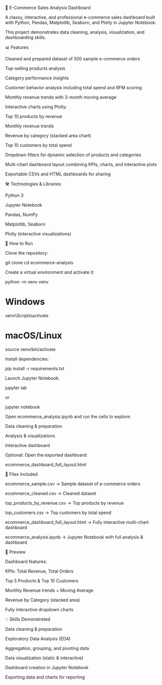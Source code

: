 🛒 E-Commerce Sales Analysis Dashboard

A classy, interactive, and professional e-commerce sales dashboard built with Python, Pandas, Matplotlib, Seaborn, and Plotly in Jupyter Notebook.

This project demonstrates data cleaning, analysis, visualization, and dashboarding skills.

📊 Features

Cleaned and prepared dataset of 500 sample e-commerce orders

Top-selling products analysis

Category performance insights

Customer behavior analysis including total spend and RFM scoring

Monthly revenue trends with 3-month moving average

Interactive charts using Plotly:

Top 10 products by revenue

Monthly revenue trends

Revenue by category (stacked area chart)

Top 10 customers by total spend

Dropdown filters for dynamic selection of products and categories

Multi-chart dashboard layout combining KPIs, charts, and interactive plots

Exportable CSVs and HTML dashboards for sharing

🛠 Technologies & Libraries

Python 3

Jupyter Notebook

Pandas, NumPy

Matplotlib, Seaborn

Plotly (interactive visualizations)

🚀 How to Run

Clone the repository:

git clone <your-repo-url>
cd ecommerce-analysis


Create a virtual environment and activate it:

python -m venv venv
# Windows
venv\Scripts\activate
# macOS/Linux
source venv/bin/activate


Install dependencies:

pip install -r requirements.txt


Launch Jupyter Notebook:

jupyter lab


or

jupyter notebook


Open ecommerce_analysis.ipynb and run the cells to explore:

Data cleaning & preparation

Analysis & visualizations

Interactive dashboard

Optional: Open the exported dashboard:

ecommerce_dashboard_full_layout.html

📁 Files Included

ecommerce_sample.csv → Sample dataset of e-commerce orders

ecommerce_cleaned.csv → Cleaned dataset

top_products_by_revenue.csv → Top products by revenue

top_customers.csv → Top customers by total spend

ecommerce_dashboard_full_layout.html → Fully interactive multi-chart dashboard

ecommerce_analysis.ipynb → Jupyter Notebook with full analysis & dashboard

🌟 Preview

Dashboard features:

KPIs: Total Revenue, Total Orders

Top 5 Products & Top 10 Customers

Monthly Revenue trends + Moving Average

Revenue by Category (stacked area)

Fully interactive dropdown charts


💡 Skills Demonstrated

Data cleaning & preparation

Exploratory Data Analysis (EDA)

Aggregation, grouping, and pivoting data

Data visualization (static & interactive)

Dashboard creation in Jupyter Notebook

Exporting data and charts for reporting
